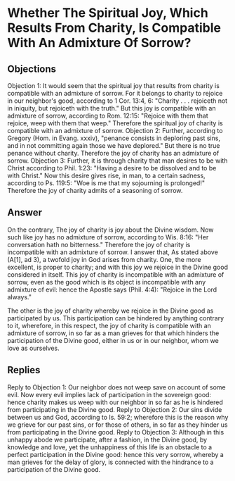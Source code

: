# Whether The Spiritual Joy, Which Results From Charity, Is Compatible With An Admixture Of Sorrow?
## Objections
Objection 1: It would seem that the spiritual joy that results from charity is compatible with an admixture of sorrow. For it belongs to charity to rejoice in our neighbor's good, according to 1 Cor. 13:4, 6: "Charity . . . rejoiceth not in iniquity, but rejoiceth with the truth." But this joy is compatible with an admixture of sorrow, according to Rom. 12:15: "Rejoice with them that rejoice, weep with them that weep." Therefore the spiritual joy of charity is compatible with an admixture of sorrow.
Objection 2: Further, according to Gregory (Hom. in Evang. xxxiv), "penance consists in deploring past sins, and in not committing again those we have deplored." But there is no true penance without charity. Therefore the joy of charity has an admixture of sorrow.
Objection 3: Further, it is through charity that man desires to be with Christ according to Phil. 1:23: "Having a desire to be dissolved and to be with Christ." Now this desire gives rise, in man, to a certain sadness, according to Ps. 119:5: "Woe is me that my sojourning is prolonged!" Therefore the joy of charity admits of a seasoning of sorrow.
## Answer
On the contrary, The joy of charity is joy about the Divine wisdom. Now such like joy has no admixture of sorrow, according to Wis. 8:16: "Her conversation hath no bitterness." Therefore the joy of charity is incompatible with an admixture of sorrow.
I answer that, As stated above (A[1], ad 3), a twofold joy in God arises from charity. One, the more excellent, is proper to charity; and with this joy we rejoice in the Divine good considered in itself. This joy of charity is incompatible with an admixture of sorrow, even as the good which is its object is incompatible with any admixture of evil: hence the Apostle says (Phil. 4:4): "Rejoice in the Lord always."

The other is the joy of charity whereby we rejoice in the Divine good as participated by us. This participation can be hindered by anything contrary to it, wherefore, in this respect, the joy of charity is compatible with an admixture of sorrow, in so far as a man grieves for that which hinders the participation of the Divine good, either in us or in our neighbor, whom we love as ourselves.
## Replies
Reply to Objection 1: Our neighbor does not weep save on account of some evil. Now every evil implies lack of participation in the sovereign good: hence charity makes us weep with our neighbor in so far as he is hindered from participating in the Divine good.
Reply to Objection 2: Our sins divide between us and God, according to Is. 59:2; wherefore this is the reason why we grieve for our past sins, or for those of others, in so far as they hinder us from participating in the Divine good.
Reply to Objection 3: Although in this unhappy abode we participate, after a fashion, in the Divine good, by knowledge and love, yet the unhappiness of this life is an obstacle to a perfect participation in the Divine good: hence this very sorrow, whereby a man grieves for the delay of glory, is connected with the hindrance to a participation of the Divine good.